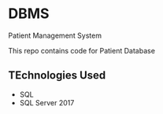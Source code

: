 # DBMS
Patient Management System

This repo contains code for Patient Database

## TEchnologies Used
* SQL
* SQL Server 2017

